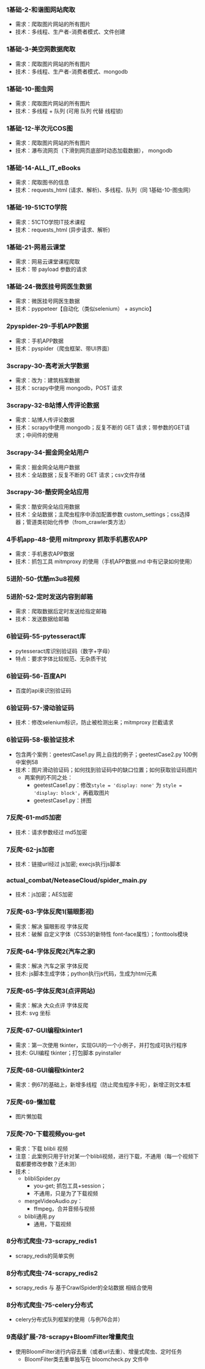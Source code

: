 ### 1基础-2-和谐图网站爬取
- 需求：爬取图片网站的所有图片
- 技术：多线程、生产者-消费者模式、文件创建
### 1基础-3-美空网数据爬取
- 需求：爬取图片网站的所有图片
- 技术：多线程、生产者-消费者模式、mongodb
### 1基础-10-图虫网
- 需求：爬取图片网站的所有图片
- 技术：多线程 + 队列 (可用 队列 代替 线程锁)
### 1基础-12-半次元COS图
- 需求：爬取图片网站的所有图片
- 技术：瀑布流网页（下滑到网页底部时动态加载数据）， mongodb
### 1基础-14-ALL_IT_eBooks
- 需求：爬取图书的信息
- 技术：requests_html (请求、解析)、多线程、队列（同 1基础-10-图虫网）
### 1基础-19-51CTO学院
- 需求：51CTO学院IT技术课程
- 技术：requests_html (异步请求、解析)
### 1基础-21-网易云课堂
- 需求：网易云课堂课程爬取
- 技术：带 payload 参数的请求
### 1基础-24-微医挂号网医生数据
- 需求：微医挂号网医生数据
- 技术：pyppeteer【自动化（类似selenium） + asyncio】


### 2pyspider-29-手机APP数据
- 需求：手机APP数据
- 技术：pyspider（爬虫框架、带UI界面）


### 3scrapy-30-高考派大学数据
- 需求：改为：建筑档案数据
- 技术：scrapy中使用 mongodb，POST 请求
### 3scrapy-32-B站博人传评论数据
- 需求：站博人传评论数据
- 技术：scrapy中使用 mongodb；反复不断的 GET 请求；带参数的GET请求；中间件的使用
### 3scrapy-34-掘金网全站用户
- 需求：掘金网全站用户数据
- 技术：全站数据；反复不断的 GET 请求；csv文件存储
### 3scrapy-36-酷安网全站应用
- 需求：酷安网全站应用数据
- 技术：全站数据；主爬虫程序中添加配置参数 custom_settings；css选择器；管道类初始化传参（from_crawler类方法）


### 4手机app-48-使用 mitmproxy 抓取手机惠农APP
- 需求：手机惠农APP数据
- 技术：抓包工具 mitmproxy 的使用（手机APP数据.md 中有记录如何使用）


### 5进阶-50-优酷m3u8视频
### 5进阶-52-定时发送内容到邮箱
- 需求：爬取数据后定时发送给指定邮箱
- 技术：发送数据给邮箱


### 6验证码-55-pytesseract库
- pytesseract库识别验证码（数字+字母）
- 特点：要求字体比较规范、无杂质干扰
### 6验证码-56-百度API
- 百度的api来识别验证码
### 6验证码-57-滑动验证码
- 技术：修改selenium标识，防止被检测出来；mitmproxy 拦截请求
### 6验证码-58-极验证技术
- 包含两个案例：geetestCase1.py 网上自找的例子；geetestCase2.py 100例中案例58
- 技术：图片滑动验证码；如何找到验证码中的缺口位置；如何获取验证码图片
  - 两案例的不同之处：
    - geetestCase1.py：修改`style = 'display: none'` 为 `style = 'display: block'`，再截取图片
    - geetestCase1.py：拼图
  

### 7反爬-61-md5加密
- 技术：请求参数经过 md5加密
### 7反爬-62-js加密
- 技术：链接url经过 js加密; execjs执行js脚本
### actual_combat/NeteaseCloud/spider_main.py
- 技术：js加密；AES加密

### 7反爬-63-字体反爬1(猫眼影视)
- 需求：解决 猫眼影视 字体反爬
- 技术：破解 自定义字体（CSS3的新特性 font-face属性）；fonttools模块
### 7反爬-64-字体反爬2(汽车之家)
- 需求：解决 汽车之家 字体反爬
- 技术: js脚本生成字体；python执行js代码，生成为html元素
### 7反爬-65-字体反爬3(点评网站)
- 需求：解决 大众点评 字体反爬
- 技术: svg 坐标
### 7反爬-67-GUI编程tkinter1
- 需求：第一次使用 tkinter，实现GUI的一个小例子，并打包成可执行程序
- 技术: GUI编程 tkinter；打包脚本 pyinstaller
### 7反爬-68-GUI编程tkinter2
- 需求：例67的基础上，新增多线程（防止爬虫程序卡死），新增正则文本框
### 7反爬-69-懒加载
- 图片懒加载
### 7反爬-70-下载视频you-get
- 需求：下载 blibli 视频
- 注意：此案例只用于针对某一个blibli视频，进行下载，不通用（每一个视频下载都要修改参数？还未测）
- 技术：
  - blibliSpider.py
      - you-get; 抓包工具+session；     
      - 不通用，只是为了下载视频
  - mergeVideoAudio.py：  
      - ffmpeg，合并音频与视频
  - blibli通用.py
      - 通用，下载视频
  

### 8分布式爬虫-73-scrapy_redis1
- scrapy_redis的简单实例
### 8分布式爬虫-74-scrapy_redis2
- scrapy_redis 与 基于CrawlSpider的全站数据 相结合使用
### 8分布式爬虫-75-celery分布式
- celery分布式队列框架的使用（与例76合并）


### 9高级扩展-78-scrapy+BloomFilter增量爬虫
- 使用BloomFilter进行内容去重（或者url去重）、增量式爬虫、定时任务
  - BloomFilter类去重单独写在 bloomcheck.py 文件中